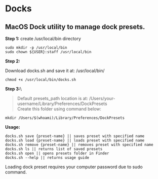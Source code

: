 # Docks
## MacOS Dock utility to manage dock presets.

**Step 1:** create /usr/local/bin directory
```
sudo mkdir -p /usr/local/bin
sudo chown ${USER}:staff /usr/local/bin
```
**Step 2:** 

Download docks.sh and save it at: /usr/local/bin/
```
chmod +x /usr/local/bin/docks.sh
```

**Step 3:**\
> Default presets_path location is at: /Users/your-username/Library/Preferences/DockPresets\
Create this folder using command below:
```
mkdir /Users/$(whoami)/Library/Preferences/DockPresets
```
**Usage:**
```
docks.sh save {preset-name} || saves preset with specified name
docks.sh load {preset-name} || loads preset with specified name 
docks.sh remove {preset-name} || removes preset with specified name
docks.sh ls || returns list of saved presets
docks.sh open || opens presets folder in Finder
docks.sh --help || returns usage guide
```
Loading dock preset requires your computer password due to sudo command.
